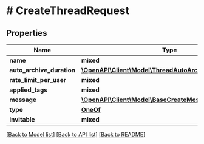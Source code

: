 # # CreateThreadRequest

## Properties

Name | Type | Description | Notes
------------ | ------------- | ------------- | -------------
**name** | **mixed** |  |
**auto_archive_duration** | [**\OpenAPI\Client\Model\ThreadAutoArchiveDuration**](ThreadAutoArchiveDuration.md) |  | [optional]
**rate_limit_per_user** | **mixed** |  | [optional]
**applied_tags** | **mixed** |  | [optional]
**message** | [**\OpenAPI\Client\Model\BaseCreateMessageCreateRequest**](BaseCreateMessageCreateRequest.md) |  |
**type** | [**OneOf**](OneOf.md) |  | [optional]
**invitable** | **mixed** |  | [optional]

[[Back to Model list]](../../README.md#models) [[Back to API list]](../../README.md#endpoints) [[Back to README]](../../README.md)
